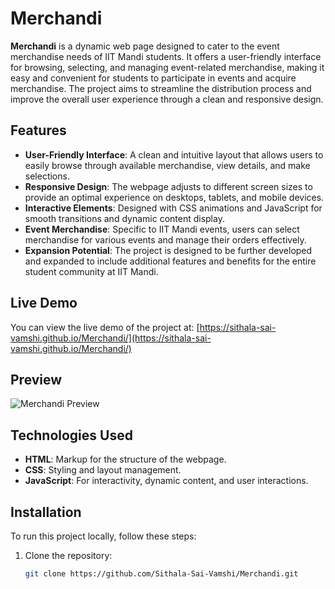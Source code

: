 # Merchandi

**Merchandi** is a dynamic web page designed to cater to the event merchandise needs of IIT Mandi students. It offers a user-friendly interface for browsing, selecting, and managing event-related merchandise, making it easy and convenient for students to participate in events and acquire merchandise. The project aims to streamline the distribution process and improve the overall user experience through a clean and responsive design.

## Features

- **User-Friendly Interface**: A clean and intuitive layout that allows users to easily browse through available merchandise, view details, and make selections.
- **Responsive Design**: The webpage adjusts to different screen sizes to provide an optimal experience on desktops, tablets, and mobile devices.
- **Interactive Elements**: Designed with CSS animations and JavaScript for smooth transitions and dynamic content display.
- **Event Merchandise**: Specific to IIT Mandi events, users can select merchandise for various events and manage their orders effectively.
- **Expansion Potential**: The project is designed to be further developed and expanded to include additional features and benefits for the entire student community at IIT Mandi.

## Live Demo

You can view the live demo of the project at:
[https://sithala-sai-vamshi.github.io/Merchandi/](https://sithala-sai-vamshi.github.io/Merchandi/)

## Preview

![Merchandi Preview](images/Page1.png)

## Technologies Used

- **HTML**: Markup for the structure of the webpage.
- **CSS**: Styling and layout management.
- **JavaScript**: For interactivity, dynamic content, and user interactions.

## Installation

To run this project locally, follow these steps:

1. Clone the repository:
   ```bash
   git clone https://github.com/Sithala-Sai-Vamshi/Merchandi.git
